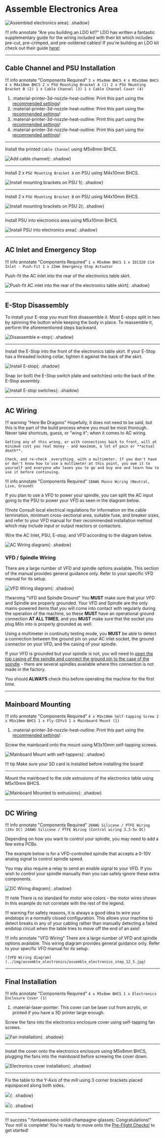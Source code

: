 # Assemble Electronics Area

![Assembled electronics area](../img/assemble_electronics/electronics_assembly.png){: .shadow}

!!! info annotate "Are you building an LDO kit?"
    LDO has written a fantastic supplementary guide for the wiring included with their kit which includes pre-cut, pre-crimped, and pre-soldered cables! If you're building an LDO kit check out their guide [here!](https://www.ldomotion.com/#/guide/Milo-CNC-V15-Wiring-Guide)

---

## Cable Channel and PSU Installation

!!! info annotate "Components Required"
    ```
    3 x M5x8mm BHCS
    4 x M5x10mm BHCS
    4 x M4x10mm BHCS
    2 x PSU Mounting Bracket A (1)
    2 x PSU Mounting Bracket B (2)
    1 x Cable Channel (3)
    1 x Cable Channel Cover (4)
    ```
1. :material-printer-3d-nozzle-heat-outline: Print this part using the [recommended settings](../../printing/print_guide.md#electronics-table)!
2. :material-printer-3d-nozzle-heat-outline: Print this part using the [recommended settings](../../printing/print_guide.md#electronics-table)!
3. :material-printer-3d-nozzle-heat-outline: Print this part using the [recommended settings](../../printing/print_guide.md#electronics-table)!
4. :material-printer-3d-nozzle-heat-outline: Print this part using the [recommended settings](../../printing/print_guide.md#electronics-table)!

---

Install the printed `Cable Channel` using M5x8mm BHCS.

![Add cable channel](../img/assemble_electronics/assemble_electronics_step_1.png){: .shadow}

---

Install 2 x `PSU Mounting Bracket A` on PSU using M4x10mm BHCS.

![Install mounting brackets on PSU 1](../img/assemble_electronics/assemble_electronics_step_2.png){: .shadow}

---

Install 2 x `PSU Mounting Bracket B` on PSU using M4x10mm BHCS.

![Install mounting brackets on PSU 2](../img/assemble_electronics/assemble_electronics_step_3.png){: .shadow}

---

Install PSU into electronics area using M5x10mm BHCS.

![Install PSU into electronics area](../img/assemble_electronics/assemble_electronics_step_4.png){: .shadow}

---

## AC Inlet and Emergency Stop
!!! info annotate "Components Required"
    ```
    1 x M5x8mm BHCS
    1 x IEC320 C14 Inlet - Push-fit
    1 x 22mm Emergency Stop Actuator
    ```

Push-fit the AC inlet into the rear of the electronics table skirt.

![Push-fit AC inlet into the rear of the electronics table skirt](../img/assemble_electronics/assemble_electronics_step_5.png){: .shadow}

---

## E-Stop Disassembly

To install your E-stop you must first disassemble it. Most E-stops split in two by spinning the button while keeping the body in place. To reassemble it, perform the aforementioned steps backward.

![Disassemble e-stop](../img/assemble_electronics/assemble_electronics_step_6.png){: .shadow}

---

Install the E-Stop into the front of the electronics table skirt. If your E-Stop has a threaded locking collar, tighten it against the back of the skirt.

![Install E-stop](../img/assemble_electronics/assemble_electronics_step_7.png){: .shadow}

Snap (or bolt) the E-Stop switch plate and switch(es) onto the back of the E-Stop assembly.

![Install E-stop switches](../img/assemble_electronics/assemble_electronics_step_8.png){: .shadow}

---
## AC Wiring

!!! warning "Here Be Dragons"
    Hopefully, it does not need to be said, but this is the part of the build process where you must be most thorough. Never take shortcuts, guess, or "wing it"; when it comes to AC wiring.

    Getting any of this wrong, or with connections back to front, will at minimum cost you real money - and maximum, a lot of pain or **actual death**.

    Check, and re-check _everything_ with a multimeter. If you don't have or don't know how to use a multimeter at this point, you owe it to yourself and everyone who loves you to go and buy one and learn how to use it before continuing.

!!! info annotate "Components Required"
    ```
    18AWG Mains Wiring (Neutral, Live, Ground)
    ```

If you plan to use a VFD to power your spindle, you can split the AC input going to the PSU to power your VFD as seen in the diagram below.

!!!note
    Consult local electrical regulations for information on the cable termination, minimum cross-sectional area, suitable fuse, and breaker sizes, and refer to your VFD manual for their recommended installation method which may include input or output reactors or contactors.

Wire the AC Inlet, PSU, E-stop, and VFD according to the diagram below.

![AC Wiring diagram](../img/assemble_electronics/assemble_electronics_step_9.png){: .shadow}

### VFD / Spindle Wiring

There are a large number of VFD and spindle options available. This section of the manual provides general guidance only. Refer to your specific VFD manual for its setup. 

![VFD Wiring diagram](../img/assemble_electronics/assemble_electronics_step_9_5.jpg){: .shadow}

!!!warning "VFD and Spindle Ground"
    You **MUST** make sure that your VFD and Spindle are properly grounded. Your VFD and Spindle are the only mains-powered items that you will come into contact with regularly during the operation of the machine, so these **MUST** have an operational ground connection **AT ALL TIMES**, and you **MUST** make sure that the socket you plug Milo into is properly grounded as well.

 Using a multimeter in continuity testing mode, you **MUST** be able to detect a connection between the ground pin on your AC inlet socket, the ground connector on your VFD, and the casing of your spindle.

 If your VFD is grounded but your spindle is not, you will need to [open the top casing of the spindle and connect the ground pin to the case of the spindle](https://wiki.printnc.info/en/electronics/vfd/config#grounding-shielding) - there are several spindles available where this connection is not made in the factory.

 You should **ALWAYS** check this before operating the machine for the first time.

---

## Mainboard Mounting

!!! info annotate "Components Required"
    ```
    4 x M3x10mm Self-tapping Screw
    2 x M5x10mm BHCS
    1 x Fly-CDYv3
    1 x Mainboard Mount (1)
    ```
1. :material-printer-3d-nozzle-heat-outline: Print this part using the [recommended settings](../../printing/print_guide.md#electronics-table)!

Screw the mainboard onto the mount using M3x10mm self-tapping screws.

![Mainboard Mount with self-tappers](../img/assemble_electronics/assemble_electronics_step_10.png){: .shadow}

!!! tip
    Make sure your SD card is installed before installing the board!

---

Mount the mainboard to the side extrusions of the electronics table using M5x10mm BHCS.

![Mainboard Mounted to extrusions](../img/assemble_electronics/assemble_electronics_step_11.png){: .shadow}

---

## DC Wiring

!!! info annotate "Components Required"
    ```
    20AWG Silicone / PTFE Wiring (24v DC)
    24AWG Silicone / PTFE Wiring (Control wiring 3.3-5v DC)
    ```

Depending on how you want to control your spindle, you may need to add a few extra PCBs.

The example below is for a VFD-controlled spindle that accepts a 0-10V analog signal to control spindle speed.

You may also require a relay to send an enable signal to your VFD. If you wish to control your spindle manually then you can safely ignore these extra components.

![DC Wiring diagram](../img/assemble_electronics/assemble_electronics_step_12.png){: .shadow}

!!! note
    There is no standard for motor wire colors - the motor wires shown in this example do not correlate with the rest of the legend.

!!! warning
    For safety reasons, it is always a good idea to wire your endstops in a normally closed configuration. This allows your machine to detect breaks in any of your cabling rather than manually detecting a failed endstop circuit when the table tries to move off the end of an axis!

!!! info annotate "VFD Wiring"
    There are a large number of VFD and spindle options available. This wiring diagram provides general guidance only. Refer to your specific VFD manual for its setup.

    ![VFD Wiring diagram](../img/assemble_electronics/assemble_electronics_step_12_5.jpg)

---

## Final Installation


!!! info annotate "Components Required"
    ```
    4 x M5x8mm BHCS
    1 x Electronics Enclosure Cover (1)
    ```
1. :material-laser-pointer: This cover can be laser cut from acrylic, or printed if you have a 3D printer large enough.


<!-- TODO: What fans are these? They aren't in the BOM -->
Screw the fans into the electronics enclosure cover using self-tapping fan screws.

![Fan installation](../img/assemble_electronics/assemble_electronics_step_13.png){: .shadow}

---

Install the cover onto the electronics enclosure using M5x8mm BHCS, plugging the fans into the mainboard before screwing the cover down.

![Electronics cover installation](../img/assemble_electronics/assemble_electronics_step_14.png){: .shadow}

---

Fix the table to the Y-Axis of the mill using 3 corner brackets placed equispaced along both sides.

![](../img/table_assembly/table_assembly_attach_to_mill.jpg){: .shadow}

![](../img/table_assembly/table_assembly_attachment_bracket_locations.jpg){: .shadow}

---
!!! success ":fontawesome-solid-champagne-glasses: Congratulations!"
    Your mill is complete! You're ready to move onto the [Pre-Flight Checks!](./110_pre_flight_checks.md) to get started!
